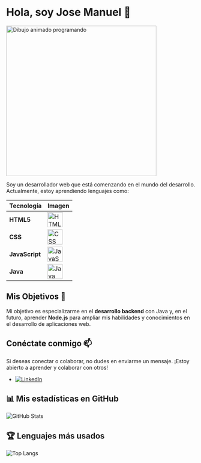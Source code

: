 # Hola, soy Jose Manuel 👋

<img src="sobre-mi/cartoon_character_laptop.gif" alt="Dibujo animado programando" width="400"/>



Soy un desarrollador web que está comenzando en el mundo del desarrollo. Actualmente, estoy aprendiendo lenguajes como:

| Tecnología      | Imagen                                                                                     |
|-----------------|--------------------------------------------------------------------------------------------|
| **HTML5**       | <img src="https://img.icons8.com/color/48/000000/html-5.png" alt="HTML5" width="40" height="40">    |
| **CSS**         | <img src="https://upload.wikimedia.org/wikipedia/commons/d/d5/CSS3_logo_and_wordmark.svg" alt="CSS" width="40" height="40">        |
| **JavaScript**  | <img src="https://upload.wikimedia.org/wikipedia/commons/6/6a/JavaScript-logo.png" alt="JavaScript" width="40" height="40"> |
| **Java**        | <img src="https://www.vectorlogo.zone/logos/java/java-icon.svg" alt="Java" width="40" height="40">        |
## Mis Objetivos 🎯

Mi objetivo es especializarme en el **desarrollo backend** con Java y, en el futuro, aprender **Node.js** para ampliar mis habilidades y conocimientos en el desarrollo de aplicaciones web.

## Conéctate conmigo 📫

Si deseas conectar o colaborar, no dudes en enviarme un mensaje. ¡Estoy abierto a aprender y colaborar con otros!

- <a href="https://www.linkedin.com/in/jose-manuel-soldado-jim%C3%A9nez-364a4b252/" target="_blank"><img src="https://img.shields.io/badge/LinkedIn-0077B5?style=for-the-badge&logo=linkedin&logoColor=white" alt="LinkedIn" /></a>

## 📊 Mis estadísticas en GitHub
![GitHub Stats](https://github-readme-stats.vercel.app/api?username=jxsem&show_icons=true&theme=radical&bg_color=30,e96443,904e95&title_color=fff&text_color=fff)

## 🏆 Lenguajes más usados
![Top Langs](https://github-readme-stats.vercel.app/api/top-langs/?username=jxsem&layout=compact&theme=radical)




